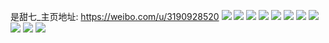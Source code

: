 是甜七_主页地址: https://weibo.com/u/3190928520 
![](https://wx4.sinaimg.cn/mw2000/be31b488ly1h93q0ahb5tj22ds1schdt.jpg) 
![](https://wx4.sinaimg.cn/mw2000/be31b488ly1h93q1apw7bj22c03404qr.jpg) 
![](https://wx4.sinaimg.cn/mw2000/be31b488ly1h93q1fajdsj22c0340b2a.jpg) 
![](https://wx4.sinaimg.cn/mw2000/be31b488ly1h93q1ohzjpj22c0340b2a.jpg) 
![](https://wx4.sinaimg.cn/mw2000/be31b488ly1h93r19e9pdj22c03404qq.jpg) 
![](https://wx4.sinaimg.cn/mw2000/be31b488ly1h92dn4nampj23402c0qv7.jpg) 
![](https://wx4.sinaimg.cn/mw2000/be31b488ly1h92dnamd36j22722xfe82.jpg) 
![](https://wx4.sinaimg.cn/mw2000/be31b488ly1h92dnm64rgj22c0340hdw.jpg) 
![](https://wx4.sinaimg.cn/mw2000/be31b488ly1h92e0ei4wsj22c03404qq.jpg) 
![](https://wx4.sinaimg.cn/mw2000/be31b488ly1h91eynx31hj22c0340e85.jpg) 
![](https://wx4.sinaimg.cn/mw2000/be31b488ly1h8xz2h12j5j21tb29oe82.jpg) 
